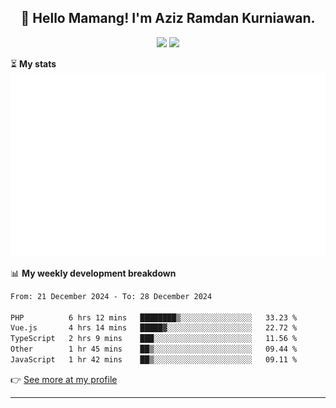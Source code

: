 <h2 align="center">👋 Hello Mamang! I'm Aziz Ramdan Kurniawan.</h2>  
<p align="center">
  <img src="https://komarev.com/ghpvc/?username=azizramdan">
  <img src="https://wakatime.com/badge/user/90056fa0-4c31-4eca-954e-2a3ac05896f9.svg">
</p>
    
⏳ **My stats**  
![](https://raw.githubusercontent.com/azizramdan/github-stats/master/generated/overview.svg#gh-dark-mode-only)

📊 **My weekly development breakdown**
<!--START_SECTION:waka-->

```txt
From: 21 December 2024 - To: 28 December 2024

PHP          6 hrs 12 mins   ████████▒░░░░░░░░░░░░░░░░   33.23 %
Vue.js       4 hrs 14 mins   █████▓░░░░░░░░░░░░░░░░░░░   22.72 %
TypeScript   2 hrs 9 mins    ███░░░░░░░░░░░░░░░░░░░░░░   11.56 %
Other        1 hr 45 mins    ██▒░░░░░░░░░░░░░░░░░░░░░░   09.44 %
JavaScript   1 hr 42 mins    ██▒░░░░░░░░░░░░░░░░░░░░░░   09.11 %
```

<!--END_SECTION:waka-->
👉 [See more at my profile](https://wakatime.com/@azizramdan)
***
